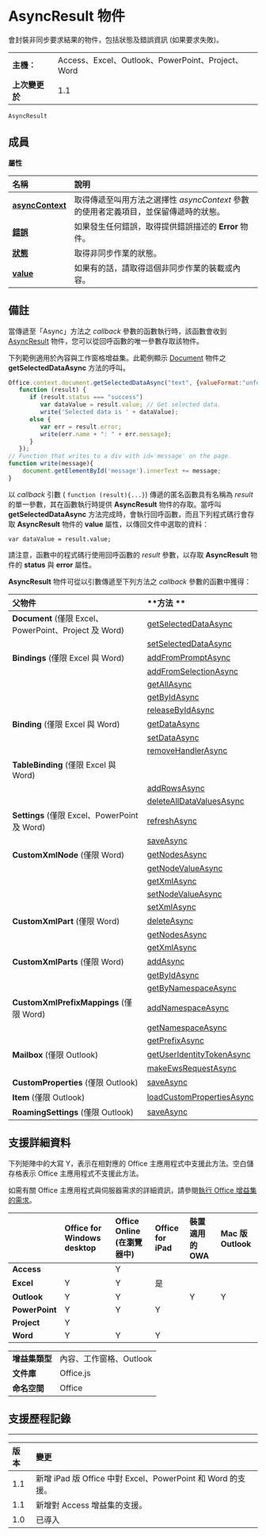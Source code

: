 
# AsyncResult 物件
會封裝非同步要求結果的物件，包括狀態及錯誤資訊 (如果要求失敗)。

|||
|:-----|:-----|
|**主機︰**|Access、Excel、Outlook、PowerPoint、Project、Word|
|**上次變更於**|1.1|

```
AsyncResult
```


## 成員


**屬性**


|**名稱**|**說明**|
|:-----|:-----|
|**[asyncContext](../../reference/shared/asyncresult.asynccontext.md)**|取得傳遞至叫用方法之選擇性 _asyncContext_ 參數的使用者定義項目，並保留傳遞時的狀態。|
|**[錯誤](../../reference/shared/asyncresult.error.md)**|如果發生任何錯誤，取得提供錯誤描述的 **Error** 物件。|
|**[狀態](../../reference/shared/asyncresult.status.md)**|取得非同步作業的狀態。|
|**[value](../../reference/shared/asyncresult.value.md)**|如果有的話，請取得這個非同步作業的裝載或內容。|

## 備註

當傳遞至「Async」方法之 _callback_ 參數的函數執行時，該函數會收到 [AsyncResult](../../reference/shared/asyncresult.md) 物件，您可以從回呼函數的唯一參數存取該物件。

下列範例適用於內容與工作窗格增益集。此範例顯示 [Document](../../reference/shared/document.getselecteddataasync.md) 物件之 **getSelectedDataAsync** 方法的呼叫。




```js
Office.context.document.getSelectedDataAsync("text", {valueFormat:"unformatted", filterType:"all"}, 
   function (result) {
      if (result.status === "success")      
         var dataValue = result.value; // Get selected data.
         write('Selected data is ' + dataValue);
      else {            
         var err = result.error; 
         write(err.name + ": " + err.message);
      }
   });
// Function that writes to a div with id='message' on the page.
function write(message){
    document.getElementById('message').innerText += message; 
}

```

以 _callback_ 引數 ( `function (result){...}`) 傳遞的匿名函數具有名稱為  _result_ 的單一參數，其在函數執行時提供 **AsyncResult** 物件的存取。當呼叫 **getSelectedDataAsync** 方法完成時，會執行回呼函數，而且下列程式碼行會存取 **AsyncResult** 物件的 **value** 屬性，以傳回文件中選取的資料：

 `var dataValue = result.value;`

請注意，函數中的程式碼行使用回呼函數的 _result_ 參數，以存取 **AsyncResult** 物件的 **status** 與 **error** 屬性。

**AsyncResult** 物件可從以引數傳遞至下列方法之 _callback_ 參數的函數中獲得：



|**父物件**|**方法	**|
|:-----|:-----|
|**Document** (僅限 Excel、 PowerPoint、Project 及 Word)|[getSelectedDataAsync](../../reference/shared/document.getselecteddataasync.md)|
||[setSelectedDataAsync](../../reference/shared/document.setselecteddataasync.md)|
|**Bindings** (僅限 Excel 與 Word)|[addFromPromptAsync](../../reference/shared/bindings.addfrompromptasync.md)|
||[addFromSelectionAsync](../../reference/shared/bindings.addfromselectionasync.md)|
||[getAllAsync](../../reference/shared/bindings.getallasync.md)|
||[getByIdAsync](../../reference/shared/bindings.getbyidasync.md)|
||[releaseByIdAsync](../../reference/shared/bindings.releasebyidasync.md)|
|**Binding** (僅限 Excel 與 Word)|[getDataAsync](../../reference/shared/binding.getdataasync.md)|
||[setDataAsync](../../reference/shared/binding.setdataasync.md)|
||[removeHandlerAsync](../../reference/shared/binding.removehandlerasync.md)|
|**TableBinding** (僅限 Excel 與 Word)||
||[addRowsAsync](../../reference/shared/binding.tablebinding.addrowsasync.md)|
||[deleteAllDataValuesAsync](../../reference/shared/binding.tablebinding.deletealldatavaluesasync.md)|
|**Settings** (僅限 Excel、PowerPoint 及 Word)|[refreshAsync](../../reference/shared/settings.refreshasync.md)|
||[saveAsync](../../reference/shared/settings.saveasync.md)|
|**CustomXmlNode** (僅限 Word)|[getNodesAsync](../../reference/shared/customxmlnode.getnodesasync.md)|
||[getNodeValueAsync](../../reference/shared/customxmlnode.getnodevalueasync.md)|
||[getXmlAsync](../../reference/shared/customxmlnode.getxmlasync.md)|
||[setNodeValueAsync](../../reference/shared/customxmlnode.setnodevalueasync.md)|
||[setXmlAsync](../../reference/shared/customxmlnode.setxmlasync.md)|
|**CustomXmlPart** (僅限 Word)|[deleteAsync](../../reference/shared/customxmlpart.deleteasync.md)|
||[getNodesAsync](../../reference/shared/customxmlpart.getnodesasync.md)|
||[getXmlAsync](../../reference/shared/customxmlpart.getxmlasync.md)|
|**CustomXmlParts** (僅限 Word)|[addAsync](../../reference/shared/customxmlparts.addasync.md)|
||[getByIdAsync](../../reference/shared/customxmlparts.getbyidasync.md)|
||[getByNamespaceAsync](../../reference/shared/customxmlparts.getbynamespaceasync.md)|
|**CustomXmlPrefixMappings** (僅限 Word)|[addNamespaceAsync](../../reference/shared/customxmlprefixmappings.addnamespaceasync.md)|
||[getNamespaceAsync](../../reference/shared/customxmlprefixmappings.getnamespaceasync.md)|
||[getPrefixAsync](../../reference/shared/customxmlprefixmappings.getprefixasync.md)|
|**Mailbox** (僅限 Outlook)|[getUserIdentityTokenAsync](http://msdn.microsoft.com/library/c658518b-6867-41a0-99cf-810303e4c539%28Office.15%29.aspx)|
||[makeEwsRequestAsync](http://msdn.microsoft.com/library/2ec380e0-4a67-4146-92a6-6a39f65dc6f2%28Office.15%29.aspx)|
|**CustomProperties** (僅限 Outlook)|[saveAsync](http://msdn.microsoft.com/library/690d5aa9-62b5-4e5c-9548-62dfdbb5fa56%28Office.15%29.aspx)|
|**Item** (僅限 Outlook)|[loadCustomPropertiesAsync](http://msdn.microsoft.com/library/dfbec151-8ea7-4915-b723-09ea1396a261%28Office.15%29.aspx)|
|**RoamingSettings** (僅限 Outlook)|[saveAsync](http://msdn.microsoft.com/library/a616f71c-a447-423f-a0d2-e9d6f1ac32f8%28Office.15%29.aspx)|

## 支援詳細資料


下列矩陣中的大寫 Y，表示在相對應的 Office 主應用程式中支援此方法。空白儲存格表示 Office 主應用程式不支援此方法。

如需有關 Office 主應用程式與伺服器需求的詳細資訊，請參閱[執行 Office 增益集的需求](../../docs/overview/requirements-for-running-office-add-ins.md)。



| |**Office for Windows desktop**|**Office Online (在瀏覽器中)**|**Office for iPad**|**裝置適用的 OWA**|**Mac 版 Outlook**|
|:-----|:-----|:-----|:-----|:-----|:-----|
|**Access**||Y||||
|**Excel**|Y|Y|是|||
|**Outlook**|Y|Y||Y|Y|
|**PowerPoint**|Y|Y|Y|||
|**Project**|Y|||||
|**Word**|Y|Y|Y|||

|||
|:-----|:-----|
|**增益集類型**|內容、工作窗格、Outlook|
|**文件庫**|Office.js|
|**命名空間**|Office|

## 支援歷程記錄



****


|**版本**|**變更**|
|:-----|:-----|
|1.1|新增 iPad 版 Office 中對 Excel、PowerPoint 和 Word 的支援。|
|1.1|新增對 Access 增益集的支援。|
|1.0|已導入|
